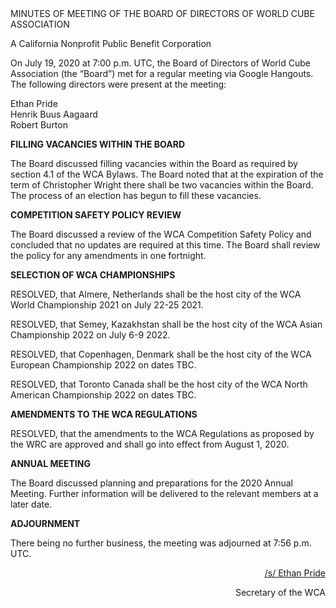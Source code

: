 <div class="text-center">
MINUTES OF MEETING OF THE BOARD OF DIRECTORS OF WORLD CUBE ASSOCIATION

A California Nonprofit Public Benefit Corporation
</div>

On July 19, 2020 at 7:00 p.m. UTC, the Board of Directors of World Cube Association (the “Board”) met for a regular meeting via Google Hangouts. The following directors were present at the meeting:

<div class="text-center">
Ethan Pride <br>
Henrik Buus Aagaard <br>
Robert Burton <br>
</div>


<b class="text-center">FILLING VACANCIES WITHIN THE BOARD</b>

The Board discussed filling vacancies within the Board as required by section 4.1 of the WCA Bylaws. The Board noted that at the expiration of the term of Christopher Wright there shall be two vacancies within the Board. The process of an election has begun to fill these vacancies.

<b class="text-center">COMPETITION SAFETY POLICY REVIEW</b>

The Board discussed a review of the WCA Competition Safety Policy and concluded that no updates are required at this time. The Board shall review the policy for any amendments in one fortnight.

<b class="text-center">SELECTION OF WCA CHAMPIONSHIPS</b>

RESOLVED, that Almere, Netherlands shall be the host city of the WCA World Championship 2021 on July 22-25 2021.

RESOLVED, that Semey, Kazakhstan shall be the host city of the WCA Asian Championship 2022 on July 6-9 2022.

RESOLVED, that Copenhagen, Denmark shall be the host city of the WCA European Championship 2022 on dates TBC.

RESOLVED, that Toronto Canada shall be the host city of the WCA North American Championship 2022 on dates TBC.

<b class="text-center">AMENDMENTS TO THE WCA REGULATIONS </b>

RESOLVED, that the amendments to the WCA Regulations as proposed by the WRC are approved and shall go into effect from August 1, 2020.

<b class="text-center">ANNUAL MEETING</b>

The Board discussed planning and preparations for the 2020 Annual Meeting. Further information will be delivered to the relevant members at a later date.

<b class="text-center">ADJOURNMENT</b>

There being no further business, the meeting was adjourned at 7:56 p.m. UTC.

<div style="text-align: right;">
<span style="text-decoration: underline;">/s/ Ethan Pride</span>

Secretary of the WCA
</div>
